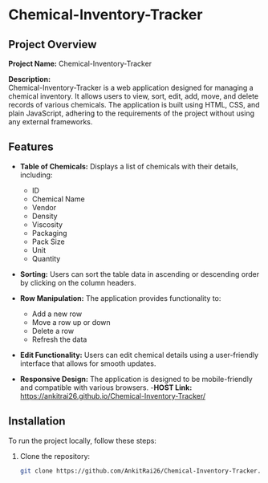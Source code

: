 # Chemical-Inventory-Tracker

## Project Overview

**Project Name:** Chemical-Inventory-Tracker

**Description:**  
Chemical-Inventory-Tracker is a web application designed for managing a chemical inventory. It allows users to view, sort, edit, add, move, and delete records of various chemicals. The application is built using HTML, CSS, and plain JavaScript, adhering to the requirements of the project without using any external frameworks.

## Features

- **Table of Chemicals:** Displays a list of chemicals with their details, including:
  - ID
  - Chemical Name
  - Vendor
  - Density
  - Viscosity
  - Packaging
  - Pack Size
  - Unit
  - Quantity

- **Sorting:** Users can sort the table data in ascending or descending order by clicking on the column headers.

- **Row Manipulation:** The application provides functionality to:
  - Add a new row
  - Move a row up or down
  - Delete a row
  - Refresh the data

- **Edit Functionality:** Users can edit chemical details using a user-friendly interface that allows for smooth updates.

- **Responsive Design:** The application is designed to be mobile-friendly and compatible with various browsers.
-**HOST Link:** https://ankitrai26.github.io/Chemical-Inventory-Tracker/
## Installation

To run the project locally, follow these steps:

1. Clone the repository:

   ```bash
   git clone https://github.com/AnkitRai26/Chemical-Inventory-Tracker.git
